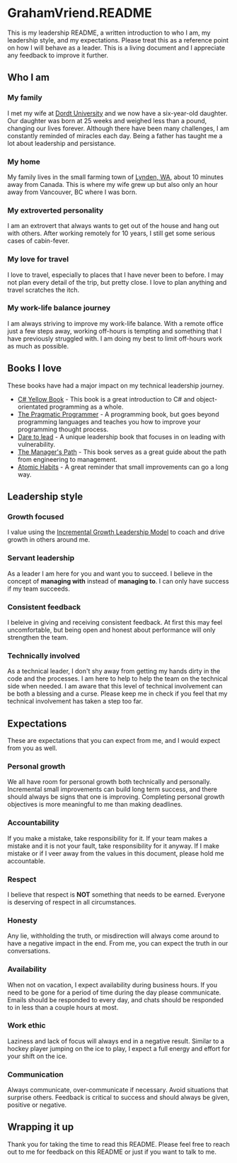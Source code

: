 # GrahamVriend.README

This is my leadership README, a written introduction to who I am, my leadership style, and my expectations.  Please treat this as a reference point on how I will behave as a leader.  This is a living document and I appreciate any feedback to improve it further.

## Who I am

### My family

I met my wife at [Dordt University](https://www.dordt.edu/) and we now have a six-year-old daughter.  Our daughter was born at 25 weeks and weighed less than a pound, changing our lives forever.  Although there have been many challenges, I am constantly reminded of miracles each day.  Being a father has taught me a lot about leadership and persistance.

### My home

My family lives in the small farming town of [Lynden, WA](https://www.google.com/maps/place/Lynden,+WA+98264/@48.9644329,-122.4526089,14z/data=!4m5!3m4!1s0x5485b6fc63dc8e25:0xfe6124ff02d8e1ae!8m2!3d48.9428018!4d-122.4529469), about 10 minutes away from Canada.  This is where my wife grew up but also only an hour away from Vancouver, BC where I was born.

### My extroverted personality

I am an extrovert that always wants to get out of the house and hang out with others.  After working remotely for 10 years, I still get some serious cases of cabin-fever.

### My love for travel

I love to travel, especially to places that I have never been to before.  I may not plan every detail of the trip, but pretty close.  I love to plan anything and travel scratches the itch.

### My work-life balance journey

I am always striving to improve my work-life balance.  With a remote office just a few steps away, working off-hours is tempting and something that I have previously struggled with.  I am doing my best to limit off-hours work as much as possible.

## Books I love

These books have had a major impact on my technical leadership journey.

- [C# Yellow Book](https://www.amazon.com/C-Programming-Yellow-Book-ebook/dp/B00HNSGM9A/ref=sr_1_1?crid=1MM0WZMG9G9IN&keywords=C%23+yellow+book&qid=1666361603&qu=eyJxc2MiOiIwLjkxIiwicXNhIjoiMC44MyIsInFzcCI6IjAuOTUifQ%3D%3D&sprefix=c+yellow+boo%2Caps%2C152&sr=8-1) - This book is a great introduction to C# and object-orientated programming as a whole.
- [The Pragmatic Programmer](https://www.amazon.com/Pragmatic-Programmer-journey-mastery-Anniversary/dp/0135957052/ref=sr_1_1?keywords=the+pragmatic+programmer&qid=1666361676&qu=eyJxc2MiOiIyLjIxIiwicXNhIjoiMS43MSIsInFzcCI6IjEuNzIifQ%3D%3D&sprefix=the+prag%2Caps%2C146&sr=8-1) - A programming book, but goes beyond programming languages and teaches you how to improve your programming thought process.
- [Dare to lead](https://www.amazon.com/Dare-Lead-Brave-Conversations-Hearts/dp/0399592520/ref=sr_1_1?crid=3M3WJYV3Q46B3&keywords=dare+to+lead&qid=1666361740&qu=eyJxc2MiOiIyLjUyIiwicXNhIjoiMi40MCIsInFzcCI6IjIuNDYifQ%3D%3D&sprefix=dare+to+lead%2Caps%2C144&sr=8-1) - A unique leadership book that focuses in on leading with vulnerability.
- [The Manager's Path](https://www.amazon.com/Managers-Path-Leaders-Navigating-Growth/dp/1491973897/ref=sr_1_1?keywords=the+manager%27s+path&qid=1666362178&qu=eyJxc2MiOiIyLjAyIiwicXNhIjoiMS42MCIsInFzcCI6IjEuNzkifQ%3D%3D&sprefix=the+manager%2Caps%2C194&sr=8-1) - This book serves as a great guide about the path from engineering to management.
- [Atomic Habits](https://www.amazon.com/Atomic-Habits-Proven-Build-Break/dp/0735211299/ref=sr_1_1?crid=1K0X6XSWQ0RO6&keywords=atomic+habits&qid=1666362331&qu=eyJxc2MiOiIyLjU5IiwicXNhIjoiMi4zMSIsInFzcCI6IjIuMzcifQ%3D%3D&sprefix=atomic+habit%2Caps%2C174&sr=8-1) - A great reminder that small improvements can go a long way.

## Leadership style

### Growth focused

I value using the [Incremental Growth Leadership Model](https://tdevroome.medium.com/the-incremental-growth-leadership-model-cef736bebbff#:~:text=What%20is%20the%20Iterative%20Leadership,their%20learning%20and%20career%20goals.) to coach and drive growth in others around me.

### Servant leadership

As a leader I am here for you and want you to succeed.  I believe in the concept of **managing with** instead of **managing to**.  I can only have success if my team succeeds.

### Consistent feedback

I beleive in giving and receiving consistent feedback.  At first this may feel uncomfortable, but being open and honest about performance will only strengthen the team.

### Technically involved

As a technical leader, I don't shy away from getting my hands dirty in the code and the processes.  I am here to help to help the team on the technical side when needed.  I am aware that this level of technical involvement can be both a blessing and a curse.  Please keep me in check if you feel that my technical involvement has taken a step too far.

## Expectations

These are expectations that you can expect from me, and I would expect from you as well.

### Personal growth

We all have room for personal growth both technically and personally.  Incremental small improvements can build long term success, and there should always be signs that one is improving.  Completing personal growth objectives is more meaningful to me than making deadlines.

### Accountability

If you make a mistake, take responsibility for it.  If your team makes a mistake and it is not your fault, take responsibility for it anyway.  If I make mistake or if I veer away from the values in this document, please hold me accountable.

### Respect

I believe that respect is **NOT** something that needs to be earned.  Everyone is deserving of respect in all circumstances.

### Honesty

Any lie, withholding the truth, or misdirection will always come around to have a negative impact in the end.  From me, you can expect the truth in our conversations.

### Availability

When not on vacation, I expect availability during business hours.  If you need to be gone for a period of time during the day please communicate.  Emails should be responded to every day, and chats should be responded to in less than a couple hours at most.

### Work ethic

Laziness and lack of focus will always end in a negative result.  Similar to a hockey player jumping on the ice to play, I expect a full energy and effort for your shift on the ice.

### Communication

Always communicate, over-communicate if necessary.  Avoid situations that surprise others.  Feedback is critical to success and should always be given, positive or negative.

## Wrapping it up

Thank you for taking the time to read this README.  Please feel free to reach out to me for feedback on this README or just if you want to talk to me.
